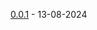 [0.0.1](https://gitlab.com/InfoCusp/inhouse_research/biocusp/single_cell_classification/-/commit/33faefdef9d8f2f9cd6b52f191e23d6410e02bee) - 13-08-2024